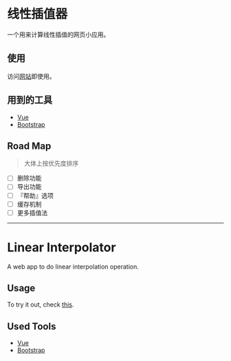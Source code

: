 # 线性插值器

一个用来计算线性插值的网页小应用。

## 使用

访问[网站](https://linear-interpolator.vercel.app/)即使用。

## 用到的工具

- [Vue](https://v3.cn.vuejs.org/)
- [Bootstrap](https://getbootstrap.com/)

## Road Map

> 大体上按优先度排序

- [ ] 删除功能 
- [ ] 导出功能
- [ ] 『帮助』选项
- [ ] 缓存机制
- [ ] 更多插值法

--------------------------------

# Linear Interpolator

A web app to do linear interpolation operation.

## Usage

To try it out, check [this](https://linear-interpolator.vercel.app/).

## Used Tools

- [Vue](https://v3.cn.vuejs.org/)
- [Bootstrap](https://getbootstrap.com/)